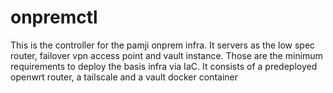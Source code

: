 # onpremctl
This is the controller for the pamji onprem infra. It servers as the low spec router, failover vpn access point and vault instance. Those are the minimum requirements to deploy the basis infra via IaC. It consists of a predeployed openwrt router, a tailscale and a vault docker container
